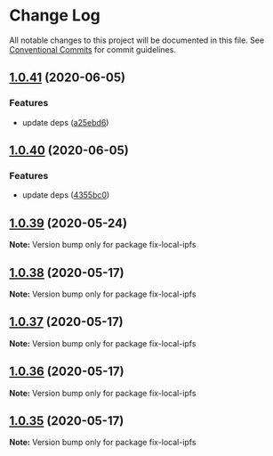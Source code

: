 # Change Log

All notable changes to this project will be documented in this file.
See [Conventional Commits](https://conventionalcommits.org) for commit guidelines.

## [1.0.41](https://github.com/bluelovers/ws-ipfs/compare/fix-local-ipfs@1.0.40...fix-local-ipfs@1.0.41) (2020-06-05)


### Features

* update deps ([a25ebd6](https://github.com/bluelovers/ws-ipfs/commit/a25ebd688ccfd54f164b3ff89cf6cdb2e7f6e478))





## [1.0.40](https://github.com/bluelovers/ws-ipfs/compare/fix-local-ipfs@1.0.39...fix-local-ipfs@1.0.40) (2020-06-05)


### Features

* update deps ([4355bc0](https://github.com/bluelovers/ws-ipfs/commit/4355bc0161fa03725b7455cee33ac834a99b7cd9))





## [1.0.39](https://github.com/bluelovers/ws-ipfs/compare/fix-local-ipfs@1.0.38...fix-local-ipfs@1.0.39) (2020-05-24)

**Note:** Version bump only for package fix-local-ipfs





## [1.0.38](https://github.com/bluelovers/ws-ipfs/compare/fix-local-ipfs@1.0.37...fix-local-ipfs@1.0.38) (2020-05-17)

**Note:** Version bump only for package fix-local-ipfs





## [1.0.37](https://github.com/bluelovers/ws-ipfs/compare/fix-local-ipfs@1.0.36...fix-local-ipfs@1.0.37) (2020-05-17)

**Note:** Version bump only for package fix-local-ipfs





## [1.0.36](https://github.com/bluelovers/ws-ipfs/compare/fix-local-ipfs@1.0.35...fix-local-ipfs@1.0.36) (2020-05-17)

**Note:** Version bump only for package fix-local-ipfs





## [1.0.35](https://github.com/bluelovers/ws-ipfs/compare/fix-local-ipfs@1.0.34...fix-local-ipfs@1.0.35) (2020-05-17)

**Note:** Version bump only for package fix-local-ipfs
